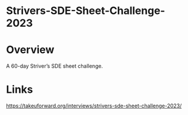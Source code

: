 # Strivers-SDE-Sheet-Challenge-2023

# Overview
A 60-day Striver’s SDE sheet challenge.

# Links
https://takeuforward.org/interviews/strivers-sde-sheet-challenge-2023/
